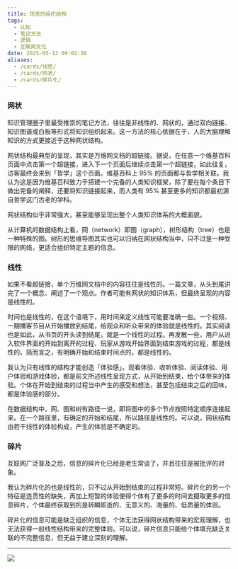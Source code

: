 ```yaml
---
title: 信息的组织结构
tags:
  - 认知
  - 笔记方法
  - 逻辑
  - 互联网文化
date: 2025-05-13 09:02:38
aliases:
  - /cards/线性/
  - /cards/网状/
  - /cards/碎片化/
---
```


### 网状

知识管理圈子里最受推崇的笔记方法，往往是非线性的、网状的，通过双向链接、知识图谱或白板等形式将知识组织起来。这一方法的核心依据在于，人的大脑理解知识的方式更接近于这种网状结构。

网状结构最典型的呈现，其实是万维网文档的超链接。据说，在任意一个维基百科页面中点击第一个超链接，进入下一个页面后继续点击第一个超链接，如此往复，访客最终会来到「哲学」这个页面。维基百科上 95% 的页面都与哲学相关联。我认为这是因为维基百科致力于搭建一个完备的人类知识框架，除了要在每个条目下做出完备的阐释，还要将知识链接起来，而人类有 95% 甚至更多的知识都最初源自哲学这门古老的学科。

网状结构似乎非常强大，甚至能够呈现出整个人类知识体系的大概面貌。

从计算机的数据结构上看，网（network）即图（graph），树形结构（tree）也是一种特殊的图。树形的思维导图其实也可以归纳在网状结构当中，只不过是一种受限的网络，更适合组织特定主题的信息。

### 线性

如果不看超链接，单个万维网文档中的内容往往是线性的。一篇文章，从头到尾讲完了一个概念、阐述了一个观点。作者可能有网状的知识体系，但最终呈现的内容是线性的。

时间也是线性的，在这个语境下，用时间来定义线性可能要准确一些。一个视频、一期播客节目从开始播放到结尾，给观众和听众带来的体验就是线性的。其实阅读也是如此，从书页的开头读到结尾，就是一个线性的过程。再发散一些，用户从进入软件界面的开始到离开的过程、玩家从游戏开始界面到结束游戏的过程，都是线性的。简而言之，有明确开始和结束时间点的，都是线性的。

我认为只有线性的结构才能创造「体验感」。观看体验、收听体验、阅读体验、用户体验和游戏体验，都是前文所述线性呈现方式，从开始到结束，给个体带来的体验。个体在开始到结束的过程当中产生的感受和想法，甚至包括结束之后的回味，都是体验感的部分。

在数据结构中，网、图和树有路径一说，即将图中的多个节点按照特定顺序连接起来。在一个路径里，有确定的开始和结尾，所以路径是线性的。可以说，网状结构由若干线性的体验构成，产生的体验是不确定的。

### 碎片

互联网广泛普及之后，信息的碎片化已经是老生常谈了，并且往往是被批评的对象。

我认为碎片化的也是线性的，只不过从开始到结束的过程非常短。碎片化的另一个特征是连贯性的缺失，再加上短暂的体验使得个体有了更多的时间去摄取更多的信息碎片，个体最终获取到的是转瞬即逝的、无意义的、海量的、低质量的体验。

碎片化的信息可能是缺乏组织的信息，个体无法获得网状结构带来的宏观理解，也无法获得一般线性结构带来的完整体验。可以说，碎片信息只能给个体填充缺乏关联的不完整信息，但无益于建立深刻的理解。

---


![](https://image.guhub.cn/uPic/IMG_0349.PNG)
